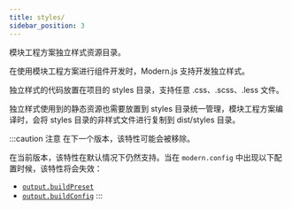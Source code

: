 ```yaml
---
title: styles/
sidebar_position: 3
---
```


模块工程方案独立样式资源目录。

在使用模块工程方案进行组件开发时，Modern.js 支持开发独立样式。

独立样式的代码放置在项目的 styles 目录，支持任意 .css、.scss、.less 文件。

独立样式使用到的静态资源也需要放置到 styles 目录统一管理，模块工程方案编译时，会将 styles 目录的非样式文件进行复制到 dist/styles 目录。

:::caution 注意
在下一个版本，该特性可能会被移除。

在当前版本，该特性在默认情况下仍然支持。当在 `modern.config` 中出现以下配置时候，该特性将会失效：

- [`output.buildPreset`](/docs/apis/config/output/build-preset)
- [`output.buildConfig`](/docs/apis/config/output/build-config)
:::
